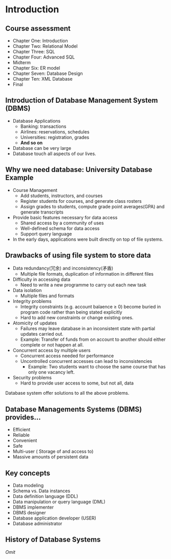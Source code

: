 # Introduction

## Course assessment 
* Chapter One: Introduction 
* Chapter Two: Relational Model 
* Chapter Three: SQL 
* Chapter Four: Advanced SQL
* Midterm
* Chapter Six: ER model 
* Chapter Seven: Database Design
* Chapter Ten: XML Database 
* Final 

## Introduction of Database Management System (DBMS)
* Database Applications 
  * Banking: transactions 
  * Airlines: reservations, schedules
  * Universities: registration, grades
  * **And so on**
* Database can be very large
* Database touch all aspects of our lives. 

## Why we need database: **University Database Example**
* Course Management
  * Add students, instructors, and courses 
  * Register students for courses, and generate class rosters 
  * Assign grades to students, compute grade point averages(GPA) and generate transcripts
* Provide basic features necessary for data access 
  * Shared access by a community of uses
  * Well-defined schema for data access 
  * Support query language
* In the early days, applications were built directly on top of file systems.

## Drawbacks of using file system to store data

* Data redundancy(冗余) and inconsistency(矛盾)
  * Multiple file formats, duplication of information in different files 
* Difficulty in accessing data 
  * Need to write a new programme to carry out each new task 
* Data isolation 
  * Multiple files and formats
* Integrity problems 
  * Integrity constraints (e.g. account balaence $\geq$ 0) become buried in program code rather than being stated explicitly 
  * Hard to add new constraints or change existing ones.
* Atomicity of updates 
  * Failures may leave database in an inconsistent state with partial updates carried out.
  * Example: Transfer of funds from on account to another should either complete or not happen at all. 
* Concurrent access by multiple users 
  * Concurrent access needed for performance 
  * Uncontrolled concurrent accesses can lead to inconsistencies 
    * Example: Two students want to choose the same course that has only one vacancy left. 
* Security problems 
  * Hard to provide user access to some, but not all, data

Database system offer solutions to all the above problems. 

## Database Managements Systems (DBMS) provides...
* Efficient
* Reliable 
* Convenient
* Safe 
* Multi-user ( Storage of and access to)
* Massive amounts of persistent data

## Key concepts
* Data modeling 
* Schema vs. Data instances 
* Data definition language (DDL) 
* Data manipulation or query language (DML)
* DBMS implementer 
* DBMS designer 
* Database application developer (USER) 
* Database administrator

## History of Database Systems 
*Omit* 


